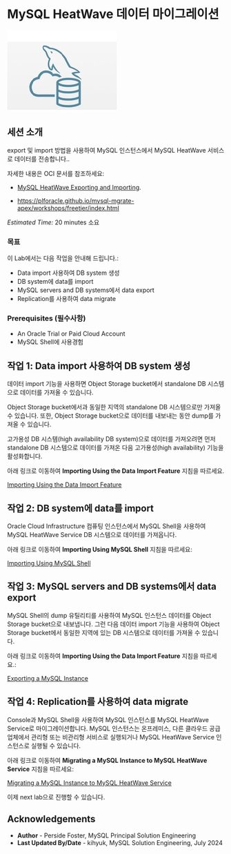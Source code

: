 # MySQL HeatWave 데이터 마이그레이션

![mysql heatwave](./images/mysql-heatwave-logo.jpg "mysql heatwave")

## 세션 소개

export 및 import 방법을 사용하여 MySQL 인스턴스에서 MySQL HeatWave 서비스로 데이터를 전송합니다..

자세한 내용은 OCI 문서를 참조하세요:
- [MySQL HeatWave Exporting and Importing](https://docs.public.oneportal.content.oci.oraclecloud.com/en-us/iaas/mysql-database/doc/exporting-and-importing.html).

- https://plforacle.github.io/mysql-mgrate-apex/workshops/freetier/index.html


_Estimated Time:_ 20 minutes 소요

### 목표

이 Lab에서는 다음 작업을 안내해 드립니다.:

- Data import 사용하여 DB system 생성
- DB system에 data를 import
- MySQL servers and DB systems에서 data export
- Replication를 사용하여 data migrate

### Prerequisites (필수사항)

- An Oracle Trial or Paid Cloud Account
- MySQL Shell에 사용경험


## 작업 1: Data import 사용하여 DB system 생성

데이터 import 기능을 사용하면 Object Storage bucket에서 standalone DB 시스템으로 데이터를 가져올 수 있습니다.

Object Storage bucket에서과 동일한 지역의 standalone DB 시스템으로만 가져올 수 있습니다. 또한, Object Storage bucket으로 데이터를 내보내는 동안 dump를 가져올 수 있습니다.

고가용성 DB 시스템(high availability DB system)으로 데이터를 가져오려면 먼저 standalone DB 시스템으로 데이터를 가져온 다음 고가용성(high availability) 기능을 활성화합니다.

아래 링크로 이동하여 **Importing Using the Data Import Feature** 지침을 따르세요.

[Importing Using the Data Import Feature](https://docs.public.oneportal.content.oci.oraclecloud.com/en-us/iaas/mysql-database/doc/importing-using-data-import-feature.html)

## 작업 2: DB system에 data를 import

Oracle Cloud Infrastructure 컴퓨팅 인스턴스에서 MySQL Shell을 사용하여 MySQL HeatWave Service DB 시스템으로 데이터를 가져옵니다.

아래 링크로 이동하여 **Importing Using MySQL Shell** 지침을 따르세요:

[Importing Using MySQL Shell](https://docs.public.oneportal.content.oci.oraclecloud.com/en-us/iaas/mysql-database/doc/importing-using-mysql-shell.html)

## 작업 3: MySQL servers and DB systems에서 data export

MySQL Shell의 dump 유틸리티를 사용하여 MySQL 인스턴스 데이터를 Object Storage bucket으로 내보냅니다. 그런 다음 데이터 import 기능을 사용하여 Object Storage bucket에서 동일한 지역에 있는 DB 시스템으로 데이터를 가져올 수 있습니다.

아래 링크로 이동하여 **Importing Using the Data Import Feature** 지침을 따르세요.:

[Exporting a MySQL Instance](https://docs.public.oneportal.content.oci.oraclecloud.com/en-us/iaas/mysql-database/doc/exporting-mysql-instance.html)

## 작업 4: Replication를 사용하여 data migrate

Console과 MySQL Shell을 사용하여 MySQL 인스턴스를 MySQL HeatWave Service로 마이그레이션합니다. MySQL 인스턴스는 온프레미스, 다른 클라우드 공급업체에서 관리형 또는 비관리형 서비스로 실행되거나 MySQL HeatWave Service 인스턴스로 실행될 수 있습니다.

아래 링크로 이동하여 **Migrating a MySQL Instance to MySQL HeatWave Service** 지침을 따르세요:

[Migrating a MySQL Instance to MySQL HeatWave Service](https://docs.public.oneportal.content.oci.oraclecloud.com/en-us/iaas/mysql-database/doc/migrating-mysql-instance-mysql-heatwave-service.html)


이제 next lab으로 진행할 수 있습니다.

## Acknowledgements

- **Author** - Perside Foster, MySQL Principal Solution Engineering
- **Last Updated By/Date** - kihyuk, MySQL Solution Engineering, July 2024

